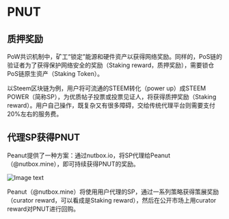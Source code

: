 # PNUT

## 质押奖励

PoW共识机制中，矿工“锁定”能源和硬件资产以获得网络奖励。同样的，PoS链的验证者为了获得保护网络安全的奖励（Staking reward，质押奖励），需要锁仓PoS链原生资产（Staking Token）。

以Steem区块链为例，用户将可流通的STEEM转化（power up）成STEEM POWER（简称SP），为优质帖子投票或投票见证人，将获得质押奖励（Staking reward）。用户自己操作，既复杂又有很多障碍，交给传统代理平台则需要支付20%左右的服务费。

## 代理SP获得PNUT

Peanut提供了一种方案：通过nutbox.io，将SP代理给Peanut（@nutbox.mine），即可持续获得PNUT的奖励。

![Image text](http://wherein.mobi/wp-content/uploads/2021/03/delegation-sp-pnut.jpg)

Peanut（@nutbox.mine）将使用用户代理的SP，通过一系列策略获得策展奖励（curator reward，可以看成是Staking reward），然后在公开市场上用curator reward对PNUT进行回购。

